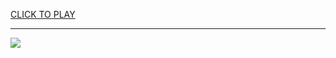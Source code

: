 
<a href="https://premium76.site?title=huddle_nfl_game&ref=13M">CLICK TO PLAY</a></h3>
<hr>

<a href="https://premium76.site?title=huddle_nfl_game&ref=13M"><img src="https://clearcache.store/games.png"></a>


